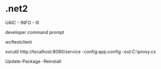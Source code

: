 # .net2
UAIC - INFO - III

developer command prompt

  wcftestclient
  
  svcutil http://localhost:8080/service -config:app.config -out:C:\proxy.cs
  
  Update-Package -Reinstall
